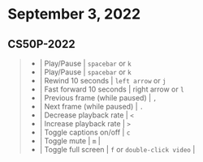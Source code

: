 # September 3, 2022

## CS50P-2022

> - | Play/Pause | `spacebar` or `k`
> - | Play/Pause | `spacebar` or `k`
> - | Rewind 10 seconds | `left arrow` or `j`
> - | Fast forward 10 seconds | right arrow or `l`
> - | Previous frame (while paused) | `,`
> - | Next frame (while paused) | `.`
> - | Decrease playback rate | `<`
> - | Increase playback rate | `>`
> - | Toggle captions on/off | `c`
> - | Toggle mute | `m` | 
> - | Toggle full screen | `f` or `double-click video` |
